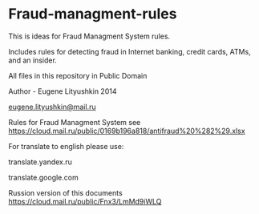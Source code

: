 Fraud-managment-rules
=====================

This is ideas for Fraud Managment System rules.

Includes rules for detecting fraud in Internet banking, credit cards, ATMs, and an insider.

All files in this repository in Public Domain

Author - Eugene Lityushkin 2014

eugene.lityushkin@mail.ru

Rules for Fraud Managment System see https://cloud.mail.ru/public/0169b196a818/antifraud%20%282%29.xlsx

For translate to english please use: 

translate.yandex.ru

translate.google.com

Russion version of this documents https://cloud.mail.ru/public/Fnx3/LmMd9iWLQ

